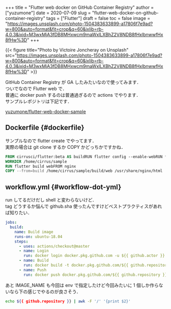 +++
title = "Flutter web docker on GitHub Container Registry"
author = ["yuzumone"]
date = 2020-07-09
slug = "flutter-web-docker-on-github-container-registry"
tags = ["Flutter"]
draft = false
toc = false
image = "https://images.unsplash.com/photo-1504383633899-a17806f7e9ad?w=800&auto=format&fit=crop&q=60&ixlib=rb-4.0.3&ixid=M3wxMjA3fDB8MHxwcm9maWxlLXBhZ2V8NDB8fHxlbnwwfHx8fHw%3D"
+++

{{< figure title="Photo by Victoire Joncheray on Unsplash" src="https://images.unsplash.com/photo-1504383633899-a17806f7e9ad?w=800&auto=format&fit=crop&q=60&ixlib=rb-4.0.3&ixid=M3wxMjA3fDB8MHxwcm9maWxlLXBhZ2V8NDB8fHxlbnwwfHx8fHw%3D" >}}

GitHub Container Registry が GA したみたいなので使ってみます． <br/>
ついでなので Flutter web で． <br/>
普通に docker push するのは普通過ぎるので actions でやります． <br/>
サンプルレポジトリは下記です． <br/>

[yuzumone/flutter-web-docker-sample](https://github.com/yuzumone/flutter-web-docker-sample) <br/>


## Dockerfile {#dockerfile}

サンプルなので flutter create でやってます． <br/>
実際の場合は git clone するか COPY かどっちかですかね． <br/>

```Dockerfile
FROM cirrusci/flutter:beta AS buildRUN flutter config --enable-webRUN flutter create sample
WORKDIR /home/cirrus/sample
RUN flutter build webFROM nginx
COPY --from=build /home/cirrus/sample/build/web /usr/share/nginx/html
```


## workflow.yml {#workflow-dot-yml}

run してるだけだし shell と変わらないけど． <br/>
tag どうするか悩んで github.sha 使ったんですけどベストプラクティスがあれば知りたい． <br/>

```yaml
jobs:
  build:
    name: Build image
    runs-on: ubuntu-18.04
    steps:
      - uses: actions/checkout@master
      - name: Login
        run: docker login docker.pkg.github.com -u ${{ github.actor }} -p ${{ secrets.GITHUB_TOKEN }}
      - name: Build
        run: docker build -t docker.pkg.github.com/${{ github.repository }}/${IMAGE_NAME}:${{ github.sha }} --file Dockerfile .
      - name: Push
        run: docker push docker.pkg.github.com/${{ github.repository }}/${IMAGE_NAME}:${{ github.sha }}
```

あと IMAGE_NAME も今回は env で指定したけど今回みたいに 1 個しか作らないなら下の感じでやるのが良さそう． <br/>

```bash
echo ${{ github.repository }} | awk -F '/' '{print $2}'
```

